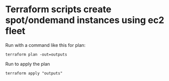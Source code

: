 # Terraform scripts create spot/ondemand instances using ec2 fleet 

Run with a command like this for plan:

```
terraform plan -out=outputs
```

Run to apply the plan

```
terraform apply "outputs"
```

